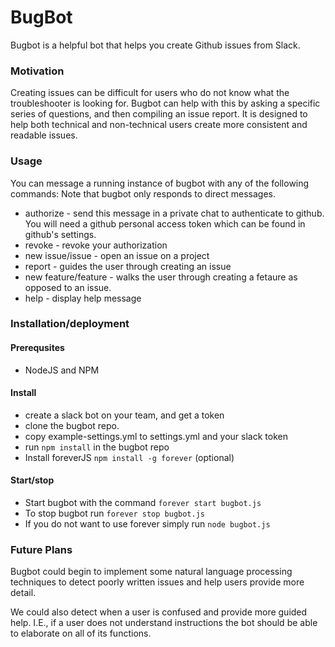 # BugBot
Bugbot is a helpful bot that helps you create Github issues from Slack.

### Motivation
Creating issues can be difficult for users who do not know what the troubleshooter
is looking for. Bugbot can help with this by asking a specific series of questions,
and then compiling an issue report. It is designed to help
both technical and non-technical users create more consistent and readable issues.

### Usage

You can message a running instance of bugbot with any of the following commands:
Note that bugbot only responds to direct messages.

* authorize - send this message in a private chat to authenticate to github.
You will need a github personal access token which can be found in github's settings.
* revoke - revoke your authorization
* new issue/issue - open an issue on a project
* report - guides the user through creating an issue
* new feature/feature - walks the user through creating a fetaure as opposed to an issue.
* help - display help message

### Installation/deployment

#### Prerequsites
* NodeJS and NPM

#### Install
* create a slack bot on your team, and get a token
* clone the bugbot repo.
* copy example-settings.yml to settings.yml and your slack token
* run `npm install` in the bugbot repo
* Install foreverJS `npm install -g forever` (optional)

#### Start/stop
* Start bugbot with the command `forever start bugbot.js`
* To stop bugbot run `forever stop bugbot.js`
* If you do not want to use forever simply run `node bugbot.js`

### Future Plans
Bugbot could begin to implement some natural language processing techniques to detect
poorly written issues and help users provide more detail.

We could also detect when a user is confused and provide more guided help. I.E.,
if a user does not understand instructions the bot should be able to elaborate
on all of its functions.
